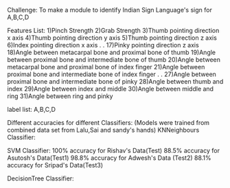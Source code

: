 Challenge:
To make a module to identify Indian Sign Language's sign for A,B,C,D

Features List:
1)Pinch Strength
2)Grab Strength
3)Thumb pointing direction x axis
4)Thumb pointing direction y axis
5)Thumb pointing direction z axis
6)Index pointing direction x axis
.
.
17)Pinky pointing direction z axis
18)Angle between metacarpal bone and proximal bone of thumb
19)Angle between proximal bone and intermediate bone of thumb
20)Angle between metacarpal bone and proximal bone of index finger
21)Angle between proximal bone and intermediate bone of index finger
.
.
27)Angle between proximal bone and intermediate bone of pinky
28)Angle between thumb and index
29)Angle between index and middle
30)Angle between middle and ring
31)Angle between ring and pinky


label list:
A,B,C,D

Different accuracies for different Classifiers:
(Models were trained from combined data set from Lalu,Sai and sandy's hands)
KNNeighbours Classifier:




SVM Classifier:
100% accuracy for Rishav's Data(Test)
88.5% accuracy for Asutosh's Data(Test1)
98.8% accuracy for Adwesh's Data (Test2)
88.1% accuracy for Sripad's Data(Test3)

DecisionTree Classifier:
